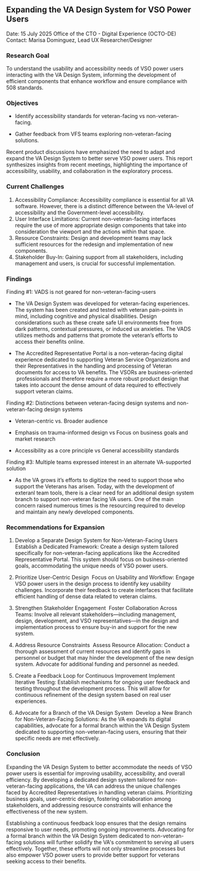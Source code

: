 ## Expanding the VA Design System for VSO Power Users 

Date: 15 July 2025
Office of the CTO - Digital Experience (OCTO-DE)
Contact: Marisa Dominguez, Lead UX Researcher/Designer 

### Research Goal 

To understand the usability and accessibility needs of VSO power users interacting with the VA Design System, informing the development of efficient components that enhance workflow and ensure compliance with 508 standards. 

### Objectives 

*   Identify accessibility standards for veteran-facing vs non-veteran-facing. 

*   Gather feedback from VFS teams exploring non-veteran-facing solutions. 

Recent product discussions have emphasized the need to adapt and expand the VA Design System to better serve VSO power users. This report synthesizes insights from recent meetings, highlighting the importance of accessibility, usability, and collaboration in the exploratory process. 

### Current Challenges 

1.  Accessibility Compliance: Accessibility compliance is essential for all VA software. However, there is a distinct difference between the VA\-level of accessibility and the Government\-level accessibility.  
2.  User Interface Limitations: Current non-veteran-facing interfaces require the use of more appropriate design components that take into consideration the viewport and the actions within that space. 
3.  Resource Constraints: Design and development teams may lack sufficient resources for the redesign and implementation of new components. 
4.  Stakeholder Buy-In: Gaining support from all stakeholders, including management and users, is crucial for successful implementation. 

### Findings 

Finding #1: VADS is not geared for non-veteran-facing-users 
*   The VA Design System was developed for veteran-facing experiences. The system has been created and tested with veteran pain-points in mind, including cognitive and physical disabilities. Design considerations such as these create safe UI environments free from dark patterns, contextual pressures, or induced ux anxieties. The VADS utilizes methods and patterns that promote the veteran’s efforts to access their benefits online. 

*   The Accredited Representative Portal is a non-veteran-facing digital experience dedicated to supporting Veteran Service Organizations and their Representatives in the handling and processing of Veteran documents for access to VA benefits. The VSORs are business-oriented  professionals and therefore require a more robust product design that takes into account the dense amount of data required to effectively support veteran claims.  

Finding #2: Distinctions between veteran-facing design systems and non-veteran-facing design systems 
*   Veteran-centric vs. Broader audience 
    
*   Emphasis on trauma-informed design vs Focus on business goals and market research 
    
*   Accessibility as a core principle vs General accessibility standards 
    
Finding #3: Multiple teams expressed interest in an alternate VA-supported solution 
*   As the VA grows it’s efforts to digitize the need to support those who support the Veterans has arisen. Today, with the development of exteranl team tools, there is a clear need for an additional design system branch to support non-veteran facing VA users. One of the main concern raised numerous times is the resourcing required to develop and maintain any newly developed components. 
    

### Recommendations for Expansion 

1.  Develop a Separate Design System for Non-Veteran-Facing Users 
Establish a Dedicated Framework: Create a design system tailored specifically for non-veteran-facing applications like the Accredited Representative Portal. This system should focus on business-oriented goals, accommodating the unique needs of VSO power users. 

2.  Prioritize User-Centric Design 
Focus on Usability and Workflow: Engage VSO power users in the design process to identify key usability challenges. Incorporate their feedback to create interfaces that facilitate efficient handling of dense data related to veteran claims. 

3.  Strengthen Stakeholder Engagement 
Foster Collaboration Across Teams: Involve all relevant stakeholders—including management, design, development, and VSO representatives—in the design and implementation process to ensure buy-in and support for the new system. 

4.  Address Resource Constraints 
Assess Resource Allocation: Conduct a thorough assessment of current resources and identify gaps in personnel or budget that may hinder the development of the new design system. Advocate for additional funding and personnel as needed. 

5.  Create a Feedback Loop for Continuous Improvement
Implement Iterative Testing: Establish mechanisms for ongoing user feedback and testing throughout the development process. This will allow for continuous refinement of the design system based on real user experiences. 

6.  Advocate for a Branch of the VA Design System 
Develop a New Branch for Non-Veteran-Facing Solutions: As the VA expands its digital capabilities, advocate for a formal branch within the VA Design System dedicated to supporting non-veteran-facing users, ensuring that their specific needs are met effectively. 

### Conclusion 

Expanding the VA Design System to better accommodate the needs of VSO power users is essential for improving usability, accessibility, and overall efficiency. By developing a dedicated design system tailored for non-veteran-facing applications, the VA can address the unique challenges faced by Accredited Representatives in handling veteran claims. Prioritizing business goals, user-centric design, fostering collaboration among stakeholders, and addressing resource constraints will enhance the effectiveness of the new system. 

Establishing a continuous feedback loop ensures that the design remains responsive to user needs, promoting ongoing improvements. Advocating for a formal branch within the VA Design System dedicated to non-veteran-facing solutions will further solidify the VA's commitment to serving all users effectively. Together, these efforts will not only streamline processes but also empower VSO power users to provide better support for veterans seeking access to their benefits.

